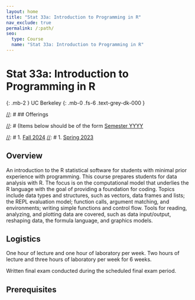 ```yaml
---
layout: home
title: "Stat 33a: Introduction to Programming in R"
nav_exclude: true
permalink: /:path/
seo:
  type: Course
  name: "Stat 33a: Introduction to Programming in R"
---
```


# Stat 33a: Introduction to Programming in R
{: .mb-2 }
UC Berkeley
{: .mb-0 .fs-6 .text-grey-dk-000 }


[//]: # ## Offerings

[//]: # (Items below should be of the form [Semester YYYY](semester-year)

[//]: # (Notably the paths should not have leading slashes in real sites.)

[//]: # 1. [Fall 2024](/fall-2024)
[//]: # 1. [Spring 2023](/spring-2023)

## Overview

An introduction to the R statistical software for students with minimal prior experience with programming. This course prepares students for data analysis with R. The focus is on the computational model that underlies the R language with the goal of providing a foundation for coding. Topics include data types and structures, such as vectors, data frames and lists; the REPL evaluation model; function calls, argument matching, and environments; writing simple functions and control flow. Tools for reading, analyzing, and plotting data are covered, such as data input/output, reshaping data, the formula language, and graphics models.


## Logistics

One hour of lecture and one hour of laboratory per week. Two hours of lecture and three hours of laboratory per week for 6 weeks. 

Written final exam conducted during the scheduled final exam period.

## Prerequisites


